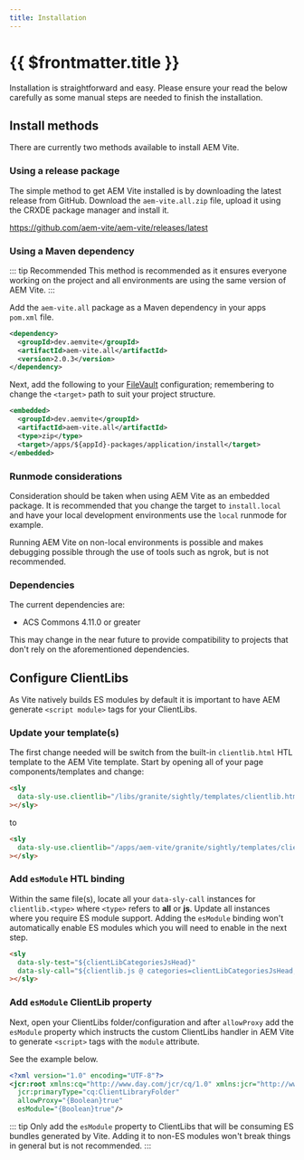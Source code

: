 ```yaml
---
title: Installation
---
```


# {{ $frontmatter.title }}

Installation is straightforward and easy. Please ensure your read the below carefully as some manual steps are needed to finish the installation.

## Install methods

There are currently two methods available to install AEM Vite.

### Using a release package

The simple method to get AEM Vite installed is by downloading the latest release from GitHub. Download the `aem-vite.all.zip` file, upload it using the CRXDE package manager and install it.

https://github.com/aem-vite/aem-vite/releases/latest

### Using a Maven dependency

::: tip Recommended
This method is recommended as it ensures everyone working on the project and all environments are using the same version of AEM Vite.
:::

Add the `aem-vite.all` package as a Maven dependency in your apps `pom.xml` file.

```xml
<dependency>
  <groupId>dev.aemvite</groupId>
  <artifactId>aem-vite.all</artifactId>
  <version>2.0.3</version>
</dependency>
```

Next, add the following to your [FileVault](https://jackrabbit.apache.org/filevault/overview.html) configuration; remembering to change the `<target>` path to suit your project structure.

```xml
<embedded>
  <groupId>dev.aemvite</groupId>
  <artifactId>aem-vite.all</artifactId>
  <type>zip</type>
  <target>/apps/${appId}-packages/application/install</target>
</embedded>
```

### Runmode considerations

Consideration should be taken when using AEM Vite as an embedded package. It is recommended that you change the target to `install.local` and have your local development environments use the `local` runmode for example.

Running AEM Vite on non-local environments is possible and makes debugging possible through the use of tools such as ngrok, but is not recommended.

### Dependencies

The current dependencies are:

- ACS Commons 4.11.0 or greater

This may change in the near future to provide compatibility to projects that don't rely on the aforementioned dependencies.

## Configure ClientLibs

As Vite natively builds ES modules by default it is important to have AEM generate `<script module>` tags for your ClientLibs.

### Update your template(s)

The first change needed will be switch from the built-in `clientlib.html` HTL template to the AEM Vite template. Start by opening all of your page components/templates and change:

```html
<sly
  data-sly-use.clientlib="/libs/granite/sightly/templates/clientlib.html"
></sly>
```

to

```html
<sly
  data-sly-use.clientlib="/apps/aem-vite/granite/sightly/templates/clientlib.html"
></sly>
```

### Add `esModule` HTL binding

Within the same file(s), locate all your `data-sly-call` instances for `clientlib.<type>` where `<type>` refers to **all** or **js**. Update all instances where you require ES module support. Adding the `esModule` binding won't automatically enable ES modules which you will need to enable in the next step.

```html
<sly
  data-sly-test="${clientLibCategoriesJsHead}"
  data-sly-call="${clientlib.js @ categories=clientLibCategoriesJsHead, esModule=true}"
></sly>
```

### Add `esModule` ClientLib property

Next, open your ClientLibs folder/configuration and after `allowProxy` add the `esModule` property which instructs the custom ClientLibs handler in AEM Vite to generate `<script>` tags with the `module` attribute.

See the example below.

```xml
<?xml version="1.0" encoding="UTF-8"?>
<jcr:root xmlns:cq="http://www.day.com/jcr/cq/1.0" xmlns:jcr="http://www.jcp.org/jcr/1.0"
  jcr:primaryType="cq:ClientLibraryFolder"
  allowProxy="{Boolean}true"
  esModule="{Boolean}true"/>
```

::: tip
Only add the `esModule` property to ClientLibs that will be consuming ES bundles generated by Vite. Adding it to non-ES modules won't break things in general but is not recommended.
:::
